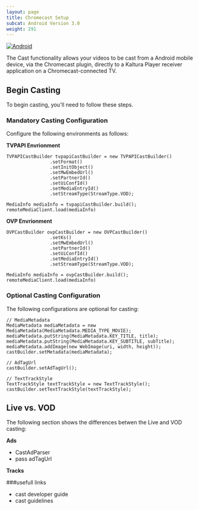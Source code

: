 ```yaml
---
layout: page
title: Chromecast Setup
subcat: Android Version 3.0
weight: 291
---
```


[![Android](https://img.shields.io/badge/Android-Supported-green.svg)](https://github.com/kaltura/playkit-android)

The Cast functionality allows your videos to be cast from a Android mobile device, via the Chromecast plugin, directly to a Kaltura Player receiver application on a Chromecast-connected TV.

## Begin Casting  

To begin casting, you'll need to follow these steps.

### Mandatory Casting Configuration  

Configure the following environments as follows:

**TVPAPI Envrionment**

```
TVPAPICastBuilder tvpapiCastBuilder = new TVPAPICastBuilder()
                .setFormat()
                .setInitObject()
                .setMwEmbedUrl()
                .setPartnerId()
                .setUiConfId()
                .setMediaEntryId()
                .setStreamType(StreamType.VOD);
                
MediaInfo mediaInfo = tvpapiCastBuilder.build();
remoteMediaClient.load(mediaInfo)
```

**OVP Envrionment**

```
OVPCastBuilder ovpCastBuilder = new OVPCastBuilder()
                .setKs()
                .setMwEmbedUrl()
                .setPartnerId()
                .setUiConfId()
                .setMediaEntryId()
                .setStreamType(StreamType.VOD);
                
MediaInfo mediaInfo = ovpCastBuilder.build();
remoteMediaClient.load(mediaInfo)
```

### Optional Casting Configuration  

The following configurations are optional for casting:

```
// MediaMetadata
MediaMetadata mediaMetadata = new MediaMetadata(MediaMetadata.MEDIA_TYPE_MOVIE);
mediaMetadata.putString(MediaMetadata.KEY_TITLE, title);
mediaMetadata.putString(MediaMetadata.KEY_SUBTITLE, subTitle);
mediaMetadata.addImage(new WebImage(uri, width, height));
castBuilder.setMetadata(mediaMetadata);

// AdTagUrl
castBuilder.setAdTagUrl();

// TextTrackStyle
TextTrackStyle textTrackStyle = new TextTrackStyle();
castBuilder.setTextTrackStyle(textTrackStyle);

```

## Live vs. VOD  

The following section shows the differences betwen the Live and VOD casting:

**Ads**
- CastAdParser
- pass adTagUrl

**Tracks**

###usefull links
- cast developer guide
- cast guidelines
